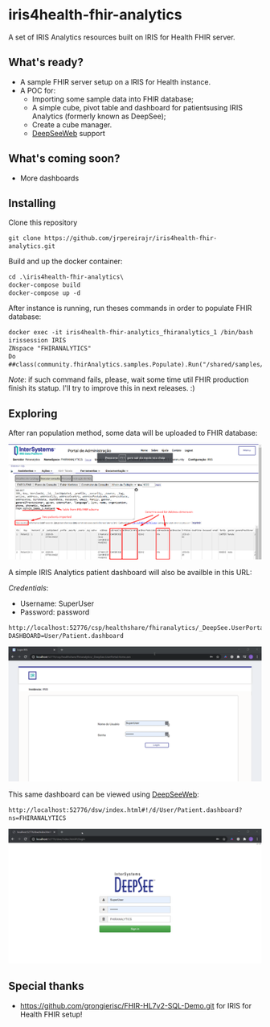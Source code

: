 # iris4health-fhir-analytics

A set of IRIS Analytics resources built on IRIS for Health FHIR server.

## What's ready?

* A sample FHIR server setup on a IRIS for Health instance.
* A POC for:
  * Importing some sample data into FHIR database;
  * A simple cube, pivot table and dashboard for patientsusing IRIS Analytics (formerly known as DeepSee);
  * Create a cube manager.
  * [DeepSeeWeb](https://openexchange.intersystems.com/package/DeepSeeWeb) support

## What's coming soon?

* More dashboards

## Installing

Clone this repository

```
git clone https://github.com/jrpereirajr/iris4health-fhir-analytics.git
```

Build and up the docker container:

```
cd .\iris4health-fhir-analytics\
docker-compose build
docker-compose up -d
```

After instance is running, run theses commands in order to populate FHIR database:

```
docker exec -it iris4health-fhir-analytics_fhiranalytics_1 /bin/bash
irissession IRIS
ZNspace "FHIRANALYTICS"
Do ##class(community.fhirAnalytics.samples.Populate).Run("/shared/samples/")
```

*Note*: if such command fails, please, wait some time util FHIR production finish its statup. I'll try to improve this in next releases. :)

## Exploring

After ran population method, some data will be uploaded to FHIR database:

<img src="https://raw.githubusercontent.com/jrpereirajr/iris4health-fhir-analytics/master/img/Screenshot_36.png"></img>

A simple IRIS Analytics patient dashboard will also be availble in this URL:

*Credentials*:
 * Username: SuperUser
 * Password: password

```
http://localhost:52776/csp/healthshare/fhiranalytics/_DeepSee.UserPortal.DashboardViewer.zen?DASHBOARD=User/Patient.dashboard
```
<img src="https://raw.githubusercontent.com/jrpereirajr/iris4health-fhir-analytics/master/img/aJyxE9FPRy.gif"></img>

This same dashboard can be viewed using [DeepSeeWeb](https://openexchange.intersystems.com/package/DeepSeeWeb):

```
http://localhost:52776/dsw/index.html#!/d/User/Patient.dashboard?ns=FHIRANALYTICS
```
<img src="https://raw.githubusercontent.com/jrpereirajr/iris4health-fhir-analytics/master/img/dXUitKM9JJ.gif"></img>

## Special thanks

* https://github.com/grongierisc/FHIR-HL7v2-SQL-Demo.git for IRIS for Health FHIR setup!